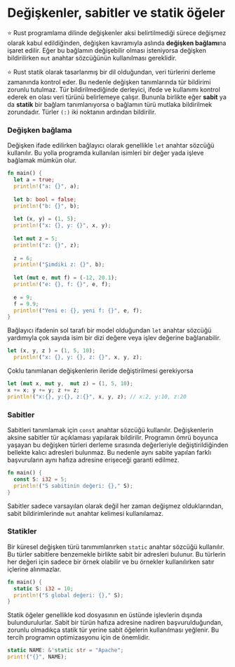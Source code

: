 # Değişkenler, sabitler ve statik öğeler
⭐️ Rust programlama dilinde değişkenler aksi belirtilmediği sürece değişmez olarak kabul edildiğinden, değişken kavramıyla aslında **değişken bağlamı**na işaret edilir. Eğer bu bağlamın değişebilir olması isteniyorsa değişken bildirilirken `mut` anahtar sözcüğünün kullanılması gereklidir.

⭐️ Rust statik olarak tasarlanmış bir dil olduğundan, veri türlerini derleme zamanında kontrol eder. Bu nedenle değişken tanımlarında tür bildirimi zorunlu tutulmaz. Tür bildirilmediğinde derleyici, ifede ve kullanımı kontrol ederek en olası veri türünü belirlemeye çalışır. 
Bununla birlikte eğer **sabit** ya da **statik** bir bağlam tanımlanıyorsa o bağlamın türü mutlaka bildirilmek zorundadır. Türler `(:)` iki noktanın ardından bildirilir. 

### Değişken bağlama
Değişken ifade edilirken bağlayıcı olarak genellikle `let` anahtar sözcüğü kullanılır. Bu yolla programda kullanılan isimleri bir değer yada işleve bağlamak mümkün olur. 

```Rust
fn main() {
  let a = true; 
  println!("a: {}", a);
  
  let b: bool = false; 
  println!("b: {}", b);
  
  let (x, y) = (1, 5); 
  println!("x: {}, y: {}", x, y);
  
  let mut z = 5; 
  println!("z: {}", z);
  
  z = 6;
  println!("Şimdiki z: {}", b);
  
  let (mut e, mut f) = (-12, 20.1);
  println!("e: {}, f: {}", e, f);
  
  e = 9;
  f = 9.9;
  println!("Yeni e: {}, yeni f: {}", e, f);
}
````

Bağlayıcı ifadenin sol tarafı bir model olduğundan `let` anahtar sözcüğü yardımıyla çok sayıda isim bir dizi değere veya işlev değerine bağlanabilir.

```Rust
let (x, y, z ) = (1, 5, 10); 
  println!("x: {}, y: {}, z: {}", x, y, z);
````
Çoklu tanımlanan değişkenlerin ileride değiştirilmesi gerekiyorsa
```Rust
let (mut x, mut y,  mut z) = (1, 5, 10);
x += x; y += y; z += z;
println!("x:{}, y:{}, z:{}", x, y, z); // x:2, y:10, z:20
````
### Sabitler

Sabitleri tanımlamak için `const` anahtar sözcüğü kullanılır. Değişkenlerin aksine sabitler tür açıklaması yapılarak bildirilir. 
Programın ömrü boyunca yaşayan bu değişken türleri derleme sırasında değerleriyle değiştirildiğinden bellekte kalıcı adresleri bulunmaz. Bu nedenle aynı sabite yapılan farklı başvuruların aynı hafıza adresine erişeceği garanti edilmez.

```Rust
fn main() {
  const S: i32 = 5;
  println!("S sabitinin değeri: {}," S);
}
````
Sabitler sadece varsayılan olarak değil her zaman değişmez olduklarından, sabit bildirimlerinde `mut` anahtar kelimesi kullanılamaz.

### Statikler

Bir küresel değişken türü tanımımlanırken `static` anahtar sözcüğü kullanılır. Bu türler sabitlere benzemekle birlikte sabit bir adresleri bulunur. Bu türlerin her değeri için sadece bir örnek olabilir ve bu örnekler kullanılırken satır içlerine alınmazlar.

```Rust
fn main() {
  static S: i32 = 10;
  println!("S global değeri: {}," S);
}
````
Statik öğeler genellikle kod dosyasının en üstünde işlevlerin dışında bulundurulurlar. Sabit bir türün hafıza adresine nadiren başvurulduğundan, zorunlu olmadıkça statik tür yerine sabit öğelerin kullanılması yeğlenir. Bu tercih programın optimizasyonu için de önemlidir.
```Rust
static NAME: &'static str = "Apache";
print!("{}", NAME);
````
